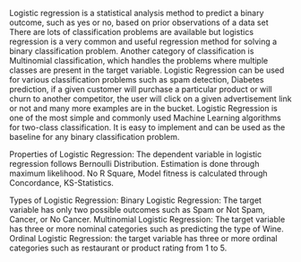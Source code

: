 Logistic regression is a statistical analysis method to predict a binary outcome, such as yes or no, based on prior observations of a data set
 There are lots of classification problems are available but logistics regression is a very common and useful regression method for solving a binary classification problem. 
 Another category of classification is Multinomial classification, which handles the problems where multiple classes are present in the target variable.
 Logistic Regression can be used for various classification problems such as spam detection, Diabetes prediction, if a given customer will purchase a particular product or will churn to another competitor, the user will click on a given advertisement link or not and many more examples are in the bucket.
Logistic Regression is one of the most simple and commonly used Machine Learning algorithms for two-class classification. It is easy to implement and can be used as the baseline for any binary classification problem.

Properties of Logistic Regression:
The dependent variable in logistic regression follows Bernoulli Distribution.
Estimation is done through maximum likelihood.
No R Square, Model fitness is calculated through Concordance, KS-Statistics.

Types of Logistic Regression:
Binary Logistic Regression: The target variable has only two possible outcomes such as Spam or Not Spam, Cancer, or No Cancer.
Multinomial Logistic Regression: The target variable has three or more nominal categories such as predicting the type of Wine.
Ordinal Logistic Regression: the target variable has three or more ordinal categories such as restaurant or product rating from 1 to 5.
